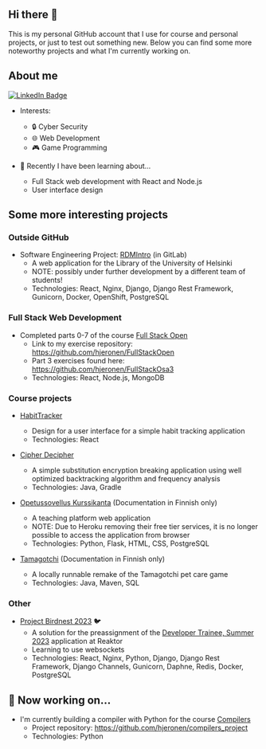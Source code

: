 ## Hi there 👋

This is my personal GitHub account that I use for course and personal projects, or just to test out something new. Below you can find some more noteworthy projects and what I'm currently working on.

<!--
**hjeronen/hjeronen** is a ✨ _special_ ✨ repository because its `README.md` (this file) appears on your GitHub profile.

Here are some ideas to get you started:

- 🔭 I’m currently working on ...
- 🌱 I’m currently learning ...
- 👯 I’m looking to collaborate on ...
- 🤔 I’m looking for help with ...
- 💬 Ask me about ...
- 📫 How to reach me: ...
- 😄 Pronouns: ...
- ⚡ Fun fact: ...
-->

## About me

<div id="badges">
  <a href="https://www.linkedin.com/in/heli-eronen-71454a261/">
    <img src="https://img.shields.io/badge/LinkedIn-blue?style=for-the-badge&logo=linkedin&logoColor=white" alt="LinkedIn Badge"/>
  </a>
</div>

- Interests:
  - :lock: Cyber Security
  - :globe_with_meridians: Web Development
  - :video_game: Game Programming

- 🌱 Recently I have been learning about...
  - Full Stack web development with React and Node.js
  - User interface design

## Some more interesting projects

### Outside GitHub

- Software Engineering Project: [RDMIntro](https://version.helsinki.fi/rdmintro/rdmintro) (in GitLab)
  - A web application for the Library of the University of Helsinki
  - NOTE: possibly under further development by a different team of students!
  - Technologies: React, Nginx, Django, Django Rest Framework, Gunicorn, Docker, OpenShift, PostgreSQL
 
### Full Stack Web Development

- Completed parts 0-7 of the course [Full Stack Open](https://fullstackopen.com/)
  - Link to my exercise repository: https://github.com/hjeronen/FullStackOpen
  - Part 3 exercises found here: https://github.com/hjeronen/FullStackOsa3
  - Technologies: React, Node.js, MongoDB

### Course projects

- [HabitTracker](https://github.com/hjeronen/habitTracker)
  - Design for a user interface for a simple habit tracking application
  - Technologies: React

- [Cipher Decipher](https://github.com/hjeronen/cipher-decipher)
  - A simple substitution encryption breaking application using well optimized backtracking algorithm and frequency analysis
  - Technologies: Java, Gradle
  
- [Opetussovellus Kurssikanta](https://github.com/hjeronen/tsoha-opetussovellus) (Documentation in Finnish only)
  - A teaching platform web application
  - NOTE: Due to Heroku removing their free tier services, it is no longer possible to access the application from browser
  - Technologies: Python, Flask, HTML, CSS, PostgreSQL
  
- [Tamagotchi](https://github.com/hjeronen/ot-harjoitustyo) (Documentation in Finnish only)
  - A locally runnable remake of the Tamagotchi pet care game
  - Technologies: Java, Maven, SQL

### Other

- [Project Birdnest 2023](https://github.com/hjeronen/project_birdnest_2023) :bird:
  - A solution for the preassignment of the [Developer Trainee, Summer 2023](https://www.reaktor.com/careers/developer-trainee-summer-2023-6514340002/) application at Reaktor
  - Learning to use websockets
  - Technologies: React, Nginx, Python, Django, Django Rest Framework, Django Channels, Gunicorn, Daphne, Redis, Docker, PostgreSQL

## 🔭 Now working on...

- I'm currently building a compiler with Python for the course [Compilers](https://hy-compilers.github.io/spring-2024/)
  - Project repository: https://github.com/hjeronen/compilers_project
  - Technologies: Python


